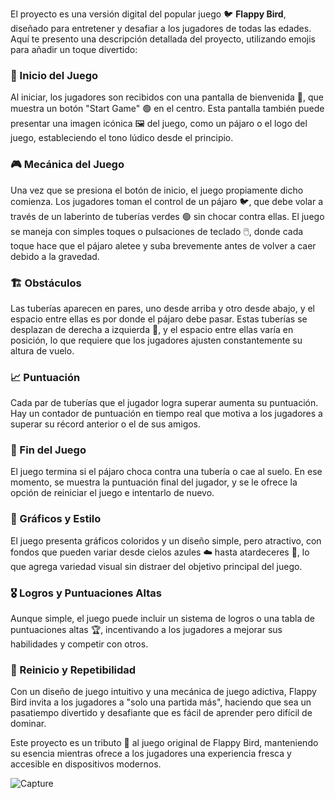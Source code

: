 El proyecto es una versión digital del popular juego 🐦 **Flappy Bird**, diseñado para entretener y desafiar a los jugadores de todas las edades. Aquí te presento una descripción detallada del proyecto, utilizando emojis para añadir un toque divertido:

### 🚀 Inicio del Juego
Al iniciar, los jugadores son recibidos con una pantalla de bienvenida 🎉, que muestra un botón "Start Game" 🟢 en el centro. Esta pantalla también puede presentar una imagen icónica 🖼️ del juego, como un pájaro o el logo del juego, estableciendo el tono lúdico desde el principio.

### 🎮 Mecánica del Juego
Una vez que se presiona el botón de inicio, el juego propiamente dicho comienza. Los jugadores toman el control de un pájaro 🐦, que debe volar a través de un laberinto de tuberías verdes 🟢 sin chocar contra ellas. El juego se maneja con simples toques o pulsaciones de teclado 🖱️, donde cada toque hace que el pájaro aletee y suba brevemente antes de volver a caer debido a la gravedad.

### 🏗️ Obstáculos
Las tuberías aparecen en pares, uno desde arriba y otro desde abajo, y el espacio entre ellas es por donde el pájaro debe pasar. Estas tuberías se desplazan de derecha a izquierda 🔄, y el espacio entre ellas varía en posición, lo que requiere que los jugadores ajusten constantemente su altura de vuelo.

### 📈 Puntuación
Cada par de tuberías que el jugador logra superar aumenta su puntuación. Hay un contador de puntuación en tiempo real que motiva a los jugadores a superar su récord anterior o el de sus amigos.

### 🛑 Fin del Juego
El juego termina si el pájaro choca contra una tubería o cae al suelo. En ese momento, se muestra la puntuación final del jugador, y se le ofrece la opción de reiniciar el juego e intentarlo de nuevo.

### 🎨 Gráficos y Estilo
El juego presenta gráficos coloridos y un diseño simple, pero atractivo, con fondos que pueden variar desde cielos azules ☁️ hasta atardeceres 🌅, lo que agrega variedad visual sin distraer del objetivo principal del juego.

### 🎖️ Logros y Puntuaciones Altas
Aunque simple, el juego puede incluir un sistema de logros o una tabla de puntuaciones altas 🏆, incentivando a los jugadores a mejorar sus habilidades y competir con otros.

### 🔄 Reinicio y Repetibilidad
Con un diseño de juego intuitivo y una mecánica de juego adictiva, Flappy Bird invita a los jugadores a "solo una partida más", haciendo que sea un pasatiempo divertido y desafiante que es fácil de aprender pero difícil de dominar.

Este proyecto es un tributo 🙌 al juego original de Flappy Bird, manteniendo su esencia mientras ofrece a los jugadores una experiencia fresca y accesible en dispositivos modernos.

![Capture](https://github.com/Luiso-o/Flappy_Bird/assets/128043647/4cc96baf-3ade-469c-bea9-1c30c1a8fd45)
